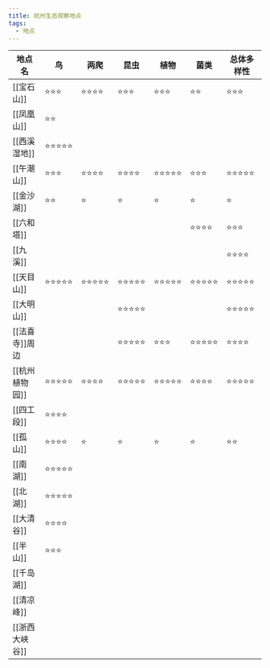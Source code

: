 ```yaml
---
title: 杭州生态观察地点
tags:
  - 地点
---
```

| 地点名       | 鸟     | 两爬    | 昆虫    | 植物    | 菌类    | 总体多样性 |
| --------- | ----- | ----- | ----- | ----- | ----- | ----- |
| [[宝石山]]   | ⭐⭐⭐   | ⭐⭐⭐⭐  | ⭐⭐⭐   | ⭐⭐⭐   | ⭐⭐    | ⭐⭐⭐   |
| [[凤凰山]]   | ⭐⭐    |       |       |       |       |       |
| [[西溪湿地]]  | ⭐⭐⭐⭐⭐ |       |       |       |       |       |
| [[午潮山]]   | ⭐⭐⭐   | ⭐⭐⭐⭐  | ⭐⭐⭐⭐  | ⭐⭐⭐⭐⭐ | ⭐⭐⭐   | ⭐⭐⭐⭐⭐ |
| [[金沙湖]]   | ⭐⭐    | ⭐     | ⭐     | ⭐     | ⭐     | ⭐     |
| [[六和塔]]   |       |       |       |       | ⭐⭐⭐⭐  | ⭐⭐⭐   |
| [[九溪]]    |       |       |       |       |       | ⭐⭐⭐⭐  |
| [[天目山]]   | ⭐⭐⭐⭐⭐ | ⭐⭐⭐⭐⭐ | ⭐⭐⭐⭐⭐ | ⭐⭐⭐⭐⭐ | ⭐⭐⭐⭐⭐ | ⭐⭐⭐⭐⭐ |
| [[大明山]]   |       |       | ⭐⭐⭐⭐⭐ |       |       | ⭐⭐⭐⭐⭐ |
| [[法喜寺]]周边 |       |       | ⭐⭐⭐⭐⭐ | ⭐⭐⭐   | ⭐⭐⭐⭐⭐ | ⭐⭐⭐⭐  |
| [[杭州植物园]] | ⭐⭐⭐⭐⭐ | ⭐⭐⭐⭐  | ⭐⭐⭐⭐⭐ | ⭐⭐⭐⭐⭐ | ⭐⭐⭐⭐  | ⭐⭐⭐⭐⭐ |
| [[四工段]]   | ⭐⭐⭐⭐  |       |       |       |       |       |
| [[孤山]]    | ⭐⭐⭐⭐  | ⭐     | ⭐     | ⭐     | ⭐     | ⭐⭐    |
| [[南湖]]    | ⭐⭐⭐⭐⭐ |       |       |       |       |       |
| [[北湖]]    | ⭐⭐⭐⭐⭐ |       |       |       |       |       |
| [[大清谷]]   | ⭐⭐⭐⭐  |       |       |       |       |       |
| [[半山]]    | ⭐⭐⭐   |       |       |       |       |       |
| [[千岛湖]]   |       |       |       |       |       |       |
| [[清凉峰]]   |       |       |       |       |       |       |
| [[浙西大峡谷]] |       |       |       |       |       |       |

